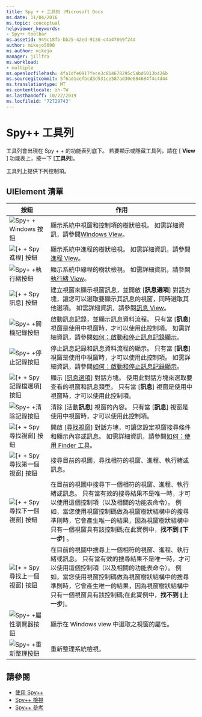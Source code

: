 ```yaml
---
title: Spy + + 工具列 |Microsoft Docs
ms.date: 11/04/2016
ms.topic: conceptual
helpviewer_keywords:
- Spy++ toolbar
ms.assetid: 949c18fb-bb25-42ed-9130-c4a47869f24d
author: mikejo5000
ms.author: mikejo
manager: jillfra
ms.workload:
- multiple
ms.openlocfilehash: 4fa1dfe0917fece3c814678295c5abd6013b426b
ms.sourcegitcommit: 5f6ad1cefbcd3d531ce587ad30e684684f4c4d44
ms.translationtype: MT
ms.contentlocale: zh-TW
ms.lasthandoff: 10/22/2019
ms.locfileid: "72729743"
---
```

# <a name="spy-toolbar"></a>Spy++ 工具列
工具列會出現在 Spy + + 的功能表列底下。 若要顯示或隱藏工具列，請在 [ **View** ] 功能表上，按一下 [**工具列**]。

 工具列上提供下列控制項。

## <a name="uielement-list"></a>UIElement 清單

|按鈕|作用|
|------------|------------|
|![Spy&#43; &#43; Windows 按鈕](../debugger/media/icon_spy--_windows.gif "Icon_Spy + + _Windows")|顯示系統中視窗和控制項的樹狀檢視。 如需詳細資訊，請參閱[Windows View](../debugger/windows-view.md)。|
|![[&#43; &#43; Spy 進程] 按鈕](../debugger/media/icon_spy--_processes.gif "Icon_Spy + + _Processes")|顯示系統中進程的樹狀檢視。 如需詳細資訊，請參閱[進程 View](../debugger/processes-view.md)。|
|![Spy&#43; &#43;執行緒按鈕](../debugger/media/icon_spy--_threads.gif "Icon_Spy + + _Threads")|顯示系統中線程的樹狀檢視。 如需詳細資訊，請參閱[執行緒 View](../debugger/threads-view.md)。|
|![[&#43; &#43; Spy 訊息] 按鈕](../debugger/media/icon_spy--_messages.gif "Icon_Spy + + _Messages")|建立視窗來顯示視窗訊息，並開啟 [**訊息選項**] 對話方塊，讓您可以選取要顯示其訊息的視窗，同時選取其他選項。 如需詳細資訊，請參閱[訊息 View](../debugger/messages-view.md)。|
|![Spy&#43; &#43;開機記錄按鈕](../debugger/media/icon_spy--_startlog.gif "Icon_Spy + + _StartLog")|啟動訊息記錄，並顯示訊息資料流程。 只有當 [**訊息**] 視窗是使用中視窗時，才可以使用此控制項。 如需詳細資訊，請參閱[如何：啟動和停止訊息記錄顯示](../debugger/how-to-start-and-stop-the-message-log-display.md)。|
|![Spy&#43; &#43;停止記錄按鈕](../debugger/media/icon_spy--_stoplog.gif "Icon_Spy + + _StopLog")|停止訊息記錄和訊息資料流程的顯示。 只有當 [**訊息**] 視窗是使用中視窗時，才可以使用此控制項。 如需詳細資訊，請參閱[如何：啟動和停止訊息記錄顯示](../debugger/how-to-start-and-stop-the-message-log-display.md)。|
|![[&#43; &#43; Spy 記錄檔選項] 按鈕](../debugger/media/icon_spy--_logoptions.gif "Icon_Spy + + _LogOptions")|顯示 [[訊息選項](../debugger/message-options-dialog-box.md)] 對話方塊。 使用此對話方塊來選取要查看的視窗和訊息類型。 只有當 [**訊息**] 視窗是使用中視窗時，才可以使用此控制項。|
|![Spy&#43; &#43;清除記錄按鈕](../debugger/media/spy--_clearlog.gif "Spy + + _ClearLog")|清除 [活動**訊息**] 視窗的內容。 只有當 [**訊息**] 視窗是使用中視窗時，才可以使用此控制項。|
|![[&#43; &#43; Spy 尋找視窗] 按鈕](../debugger/media/icon_spy--_findwindow.gif "Icon_Spy + + _FindWindow")|開啟 [[尋找視窗](../debugger/find-window-dialog-box.md)] 對話方塊，可讓您設定視窗搜尋條件和顯示內容或訊息。 如需詳細資訊，請參閱[如何：使用 Finder 工具](../debugger/how-to-use-the-finder-tool.md)。|
|![[&#43; &#43; Spy 尋找第一個視窗] 按鈕](../debugger/media/icon_spy--_window.gif "Icon_Spy + + _Window")|搜尋目前的視圖，尋找相符的視窗、進程、執行緒或訊息。|
|![[&#43; &#43; Spy 尋找下一個視窗] 按鈕](../debugger/media/icon_spy--_nextwindow.gif "Icon_Spy + + _NextWindow")|在目前的視圖中搜尋下一個相符的視窗、進程、執行緒或訊息。 只有當有效的搜尋結果不是唯一時，才可以使用這個控制項（以及相關的功能表命令）。 例如，當您使用視窗控制碼做為視窗樹狀結構中的搜尋準則時，它會產生唯一的結果，因為視窗樹狀結構中只有一個視窗具有該控制碼;在此實例中，**找不到 [下一步]** 。|
|![[&#43; &#43; Spy 尋找上一個視窗] 按鈕](../debugger/media/icon_spy--_prevwindow.gif "Icon_Spy + + _PrevWindow")|在目前的視圖中搜尋上一個相符的視窗、進程、執行緒或訊息。 只有當有效的搜尋結果不是唯一時，才可以使用這個控制項（以及相關的功能表命令）。 例如，當您使用視窗控制碼做為視窗樹狀結構中的搜尋準則時，它會產生唯一的結果，因為視窗樹狀結構中只有一個視窗具有該控制碼;在此實例中，**找不到 [上一步**]。|
|![Spy&#43; &#43;屬性瀏覽器按鈕](../debugger/media/icon_spy--_propexp.gif "Icon_Spy + + _PropExp")|顯示在 Windows view 中選取之視窗的屬性。|
|![Spy&#43; &#43;重新整理按鈕](../debugger/media/icon_spy--_refresh.gif "Icon_Spy + + _Refresh")|重新整理系統檢視。|

## <a name="see-also"></a>請參閱
- [使用 Spy++](../debugger/using-spy-increment.md)
- [Spy++ 檢視](../debugger/spy-increment-views.md)
- [Spy++ 參考](../debugger/spy-increment-reference.md)